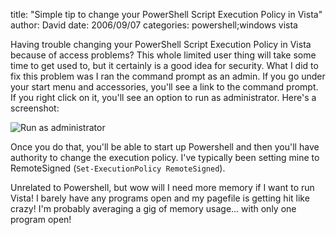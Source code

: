 
title: "Simple tip to change your PowerShell Script Execution Policy in Vista"
author: David
date: 2006/09/07
categories: powershell;windows vista

Having trouble changing your PowerShell Script Execution Policy in Vista because of access problems? This whole limited user thing will take some time to get used to, but it certainly is a good idea for security. What I did to fix this problem was I ran the command prompt as an admin. If you go under your start menu and accessories, you'll see a link to the command prompt. If you right click on it, you'll see an option to run as administrator. Here's a screenshot:

![Run as administrator](http://www.mohundro.com/blog/content/binary/2006-09-07-cmd-admin.png)

Once you do that, you'll be able to start up Powershell and then you'll have authority to change the execution policy. I've typically been setting mine to RemoteSigned (`Set-ExecutionPolicy RemoteSigned`).

Unrelated to Powershell, but wow will I need more memory if I want to run Vista! I barely have any programs open and my pagefile is getting hit like crazy! I'm probably averaging a gig of memory usage... with only one program open!

